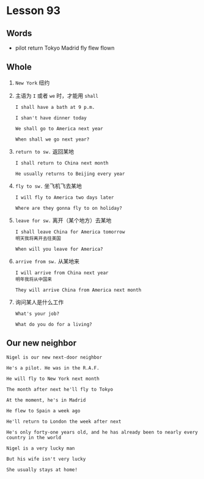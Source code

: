 # Lesson 93

## Words

- pilot return Tokyo Madrid fly flew flown

## Whole

1. `New York` 纽约

2. 主语为 `I` 或者 `we` 时，才能用 `shall`

   ```
   I shall have a bath at 9 p.m.

   I shan't have dinner today

   We shall go to America next year

   When shall we go next year?
   ```

3. `return to sw.` 返回某地

   ```
   I shall return to China next month

   He usually returns to Beijing every year
   ```

4. `fly to sw.` 坐飞机飞去某地

   ```
   I will fly to America two days later

   Where are they gonna fly to on holiday?
   ```

5. `leave for sw.` 离开（某个地方）去某地

   ```
   I shall leave China for America tomorrow
   明天我将离开去往美国

   When will you leave for America?
   ```

6. `arrive from sw.` 从某地来

   ```
   I will arrive from China next year
   明年我将从中国来

   They will arrive China from America next month
   ```

7. 询问某人是什么工作

   ```
   What's your job?

   What do you do for a living?
   ```

## Our new neighbor

```
Nigel is our new next-door neighbor

He's a pilot. He was in the R.A.F.

He will fly to New York next month

The month after next he'll fly to Tokyo

At the moment, he's in Madrid

He flew to Spain a week ago

He'll return to London the week after next

He's only forty-one years old, and he has already been to nearly every country in the world

Nigel is a very lucky man

But his wife isn't very lucky

She usually stays at home!
```
